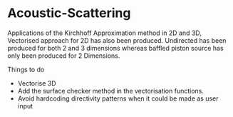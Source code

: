 # Acoustic-Scattering
Applications of the Kirchhoff Approximation method in 2D and 3D, Vectorised approach for 2D has also been produced. 
Undirected has been produced for both 2 and 3 dimensions whereas baffled piston source has only been produced for 2 Dimensions.

Things to do 
- Vectorise 3D
- Add the surface checker method in the vectorisation functions.
- Avoid hardcoding directivity patterns when it could be made as user input
